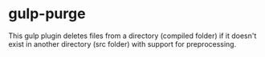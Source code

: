 # gulp-purge
This gulp plugin deletes files from a directory (compiled folder) if it doesn't exist in another directory (src folder) with support for preprocessing.

